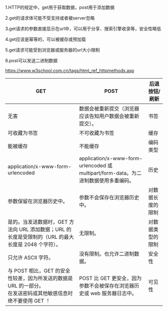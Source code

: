 1.HTTP的规定中，get用于获取数据，post用于添加数据

2.get的请求体可能不受支持或者被server忽略

3.get请求的参数直接显示在url中，可以用于分享、搜索引擎收录等，安全性略低

4.get应该是幂等的，可以被缓存或预加载

5.get请求可能受到浏览器或服务器的url大小限制

6.post可以发送二进制数据



https://www.w3school.com.cn/tags/html_ref_httpmethods.asp







| GET | POST | 后退按钮/刷新 |
| - | - | - |
| 无害 | 数据会被重新提交（浏览器应该告知用户数据会被重新提交）。 | 书签 |
| 可收藏为书签 | 不可收藏为书签 | 缓存 |
| 能被缓存 | 不能缓存 | 编码类型 |
| application/x-www-form-urlencoded | application/x-www-form-urlencoded 或 multipart/form-data。为二进制数据使用多重编码。 | 历史 |
| 参数保留在浏览器历史中。 | 参数不会保存在浏览器历史中。 | 对数据长度的限制 |
| 是的。当发送数据时，GET 方法向 URL 添加数据；URL 的长度是受限制的（URL 的最大长度是 2048 个字符）。 | 无限制。 | 对数据类型的限制 |
| 只允许 ASCII 字符。 | 没有限制。也允许二进制数据。 | 安全性 |
| 与 POST 相比，GET 的安全性较差，因为所发送的数据是 URL 的一部分。<br>在发送密码或其他敏感信息时绝不要使用 GET ！ | POST 比 GET 更安全，因为参数不会被保存在浏览器历史或 web 服务器日志中。 | 可见性 |


